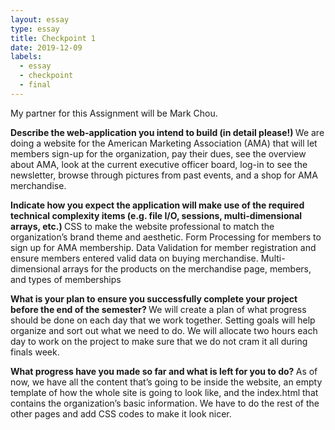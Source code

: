 ```yaml
---
layout: essay
type: essay
title: Checkpoint 1
date: 2019-12-09
labels:
  - essay
  - checkpoint
  - final
---
```


My partner for this Assignment will be Mark Chou.

<b> Describe the web-application you intend to build (in detail please!) </b>
We are doing a website for the American Marketing Association (AMA) that will let members sign-up for the organization, pay their dues, see the overview about AMA, look at the current executive officer board, log-in to see the newsletter, browse through pictures from past events, and a shop for AMA merchandise.

<b> Indicate how you expect the application will make use of the required technical complexity items (e.g. file I/O, sessions, multi-dimensional arrays, etc.) </b>
CSS to make the website professional to match the organization’s brand theme and aesthetic. Form Processing for members to sign up for AMA membership. Data Validation for member registration and ensure members entered valid data on buying merchandise. Multi-dimensional arrays for the products on the merchandise page, members, and types of memberships

<b> What is your plan to ensure you successfully complete your project before the end of the semester? </b>
We will create a plan of what progress should be done on each day that we work together. Setting goals will help organize and sort out what we need to do. We will allocate two hours each day to work on the project to make sure that we do not cram it all during finals week. 

<b> What progress have you made so far and what is left for you to do? </b>
As of now, we have all the content that’s going to be inside the website, an empty template of how the whole site is going to look like, and the index.html that contains the organization’s basic information. We have to do the rest of the other pages and add CSS codes to make it look nicer.
